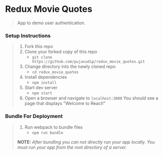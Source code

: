 # Redux Movie Quotes

> App to demo user authentication.

### Setup Instructions

> 1. Fork this repo
> 1. Clone your forked copy of this repo
>    - `git clone https://github.com/pujasudip/redux_movie_quotes.git`
> 1. Change directory into the newly cloned repo
>    - `cd redux_movie_quotes`
> 1. Install dependencies 
>    - `npm install`
> 1. Start dev server
>    - `npm start`
> 1. Open a browser and navigate to `localhost:3000` You should see a page that displays "Welcome to React!"

### Bundle For Deployment

> 1. Run webpack to bundle files
>    - `npm run bundle`
> 
> **NOTE:** *After bundling you can not directly run your app locally. You must run your app from the root directory of a server.*
